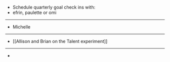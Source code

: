 - Schedule quarterly goal check ins with:
- efrin, paulette or omi
- ---
- Michelle
- ---
- [[Allison and Brian on the Talent experiment]]
- ---
-